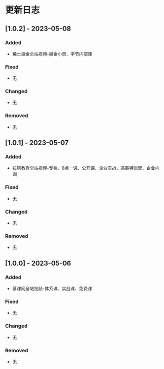  # 更新日志

## [1.0.2] - 2023-05-08

### Added

- 稀土掘金全站视频-掘金小册、字节内部课

### Fixed

- 无

### Changed

- 无

### Removed

- 无

## [1.0.1] - 2023-05-07

### Added

- 拉钩教育全站视频-专栏、8点一课、公开课、企业实战、高薪特训营、企业内训

### Fixed

- 无

### Changed

- 无

### Removed

- 无

## [1.0.0] - 2023-05-06

### Added

- 慕课网全站视频-体系课、实战课、免费课

### Fixed

- 无

### Changed

- 无

### Removed

- 无

